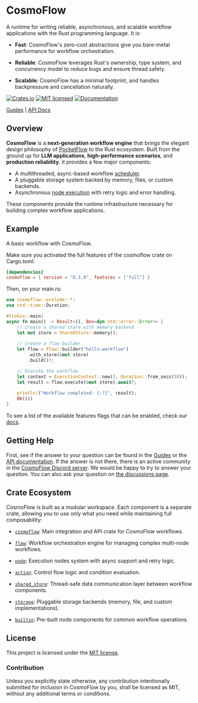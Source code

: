 # CosmoFlow

A runtime for writing reliable, asynchronous, and scalable workflow applications with
the Rust programming language. It is:

* **Fast**: CosmoFlow's zero-cost abstractions give you bare-metal
  performance for workflow orchestration.

* **Reliable**: CosmoFlow leverages Rust's ownership, type system, and
  concurrency model to reduce bugs and ensure thread safety.

* **Scalable**: CosmoFlow has a minimal footprint, and handles backpressure
  and cancellation naturally.

[![Crates.io][crates-badge]][crates-url]
[![MIT licensed][mit-badge]][mit-url]
[![Documentation][docs-badge]][docs-url]

[crates-badge]: https://img.shields.io/crates/v/cosmoflow.svg
[crates-url]: https://crates.io/crates/cosmoflow
[mit-badge]: https://img.shields.io/badge/license-MIT-blue.svg
[mit-url]: https://github.com/echozyr2001/CosmoFlow/blob/main/LICENSE
[docs-badge]: https://docs.rs/cosmoflow/badge.svg
[docs-url]: https://docs.rs/cosmoflow

[Guides](./docs/getting-started.md) |
[API Docs](https://docs.rs/cosmoflow/latest/cosmoflow)

## Overview

**CosmoFlow** is a **next-generation workflow engine** that brings the elegant 
design philosophy of [PocketFlow](https://github.com/The-Pocket/PocketFlow) to 
the Rust ecosystem. Built from the ground up for **LLM applications**, **high-performance scenarios**, 
and **production reliability**. it provides a few major components:

* A multithreaded, async-based workflow [scheduler].
* A pluggable storage system backed by memory, files, or custom backends.
* Asynchronous [node execution][nodes] with retry logic and error handling.

These components provide the runtime infrastructure necessary for building
complex workflow applications.

[nodes]: https://docs.rs/cosmoflow/latest/cosmoflow/nodes/index.html
[scheduler]: https://docs.rs/cosmoflow/latest/cosmoflow/flows/index.html

## Example

A basic workflow with CosmoFlow.

Make sure you activated the full features of the cosmoflow crate on Cargo.toml:

```toml
[dependencies]
cosmoflow = { version = "0.1.0", features = ["full"] }
```

Then, on your main.rs:

```rust
use cosmoflow::prelude::*;
use std::time::Duration;

#[tokio::main]
async fn main() -> Result<(), Box<dyn std::error::Error>> {
    // Create a shared store with memory backend
    let mut store = SharedStore::memory();
    
    // Create a flow builder
    let flow = Flow::builder("hello-workflow")
        .with_store(&mut store)
        .build()?;

    // Execute the workflow
    let context = ExecutionContext::new(3, Duration::from_secs(30));
    let result = flow.execute(&mut store).await?;
    
    println!("Workflow completed: {:?}", result);
    Ok(())
}
```

To see a list of the available features flags that can be enabled, check our
[docs][feature-flag-docs].

[feature-flag-docs]: https://docs.rs/cosmoflow/#features

## Getting Help

First, see if the answer to your question can be found in the [Guides] or the
[API documentation]. If the answer is not there, there is an active community in
the [CosmoFlow Discord server][Chat]. We would be happy to try to answer your
question. You can also ask your question on [the discussions page][discussions].

[Guides]: ./docs/getting-started.md
[API documentation]: https://docs.rs/cosmoflow/latest/cosmoflow
[Chat]: https://discord.gg/cosmoflow
[discussions]: https://github.com/echozyr2001/CosmoFlow/discussions

## Crate Ecosystem

CosmoFlow is built as a modular workspace. Each component is a separate crate,
allowing you to use only what you need while maintaining full composability:

* [`cosmoflow`]: Main integration and API crate for CosmoFlow workflows.

* [`flow`]: Workflow orchestration engine for managing complex multi-node workflows.

* [`node`]: Execution nodes system with async support and retry logic.

* [`action`]: Control flow logic and condition evaluation.

* [`shared_store`]: Thread-safe data communication layer between workflow components.

* [`storage`]: Pluggable storage backends (memory, file, and custom implementations).

* [`builtin`]: Pre-built node components for common workflow operations.

[`cosmoflow`]: https://docs.rs/cosmoflow/latest/cosmoflow
[`flow`]: ./flow/
[`node`]: ./node/
[`action`]: ./action/
[`shared_store`]: ./shared_store/
[`storage`]: ./storage/
[`builtin`]: ./builtin/

## License

This project is licensed under the [MIT license].

[MIT license]: https://github.com/echozyr2001/CosmoFlow/blob/main/LICENSE

### Contribution

Unless you explicitly state otherwise, any contribution intentionally submitted
for inclusion in CosmoFlow by you, shall be licensed as MIT, without any additional
terms or conditions.

